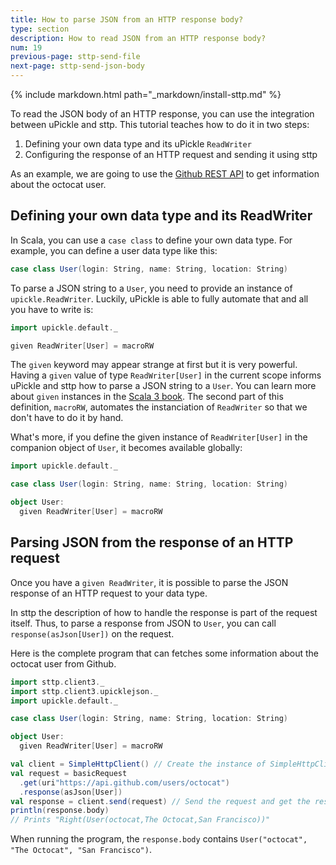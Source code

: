 ```yaml
---
title: How to parse JSON from an HTTP response body?
type: section
description: How to read JSON from an HTTP response body?
num: 19
previous-page: sttp-send-file
next-page: sttp-send-json-body
---
```


{% include markdown.html path="_markdown/install-sttp.md" %}

To read the JSON body of an HTTP response, you can use the integration between uPickle and sttp.
This tutorial teaches how to do it in two steps:
1. Defining your own data type and its uPickle `ReadWriter`
2. Configuring the response of an HTTP request and sending it using sttp

As an example, we are going to use the [Github REST API](https://docs.github.com/en/rest/users) to get information about the octocat user.

## Defining your own data type and its ReadWriter

In Scala, you can use a `case class` to define your own data type.
For example, you can define a user data type like this:
```scala
case class User(login: String, name: String, location: String)
```

To parse a JSON string to a `User`, you need to provide an instance of `upickle.ReadWriter`.
Luckily, uPickle is able to fully automate that and all you have to write is:
```scala
import upickle.default._

given ReadWriter[User] = macroRW
```

The `given` keyword may appear strange at first but it is very powerful.
Having a `given` value of type `ReadWriter[User]` in the current scope informs uPickle and sttp how to parse a JSON string to a `User`.
You can learn more about `given` instances in the [Scala 3 book](https://docs.scala-lang.org/scala3/book/ca-given-using-clauses.html).
The second part of this definition, `macroRW`, automates the instanciation of `ReadWriter` so that we don't have to do it by hand.

What's more, if you define the given instance of `ReadWriter[User]` in the companion object of `User`, it becomes available globally:

```scala
import upickle.default._

case class User(login: String, name: String, location: String)

object User:
  given ReadWriter[User] = macroRW
```

## Parsing JSON from the response of an HTTP request
Once you have a `given ReadWriter`, it is possible to parse the JSON response of an HTTP request to your data type.

In sttp the description of how to handle the response is part of the request itself.
Thus, to parse a response from JSON to `User`, you can call `response(asJson[User])` on the request.

Here is the complete program that can fetches some information about the octocat user from Github.

```scala
import sttp.client3._
import sttp.client3.upicklejson._
import upickle.default._

case class User(login: String, name: String, location: String)

object User:
  given ReadWriter[User] = macroRW

val client = SimpleHttpClient() // Create the instance of SimpleHttpClient
val request = basicRequest
  .get(uri"https://api.github.com/users/octocat") 
  .response(asJson[User])
val response = client.send(request) // Send the request and get the response as a User
println(response.body)
// Prints "Right(User(octocat,The Octocat,San Francisco))"
```

When running the program, the `response.body` contains `User("octocat", "The Octocat", "San Francisco")`.
